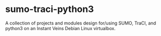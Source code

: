 # sumo-traci-python3
A collection of projects and modules design for/using SUMO, TraCI, and python3 on an Instant Veins Debian Linux virtualbox.
